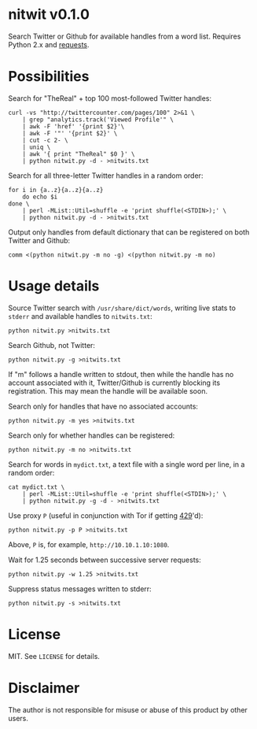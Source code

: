# nitwit v0.1.0
Search Twitter or Github for available handles from a word list. Requires Python 2.x and <a href="http://docs.python-requests.org/en/latest/">requests<a>.
# Possibilities
Search for "TheReal" + top 100 most-followed Twitter handles:
```
curl -vs "http://twittercounter.com/pages/100" 2>&1 \
    | grep "analytics.track('Viewed Profile'" \
    | awk -F 'href' '{print $2}'\
    | awk -F '"' '{print $2}' \
    | cut -c 2- \
    | uniq \
    | awk '{ print "TheReal" $0 }' \
    | python nitwit.py -d - >nitwits.txt
```
Search for all three-letter Twitter handles in a random order:
```
for i in {a..z}{a..z}{a..z} 
    do echo $i
done \
    | perl -MList::Util=shuffle -e 'print shuffle(<STDIN>);' \
    | python nitwit.py -d - >nitwits.txt
```
Output only handles from default dictionary that can be registered on both Twitter and Github:
```
comm <(python nitwit.py -m no -g) <(python nitwit.py -m no)
```
# Usage details
Source Twitter search with `/usr/share/dict/words`, writing live stats to `stderr` and available handles to `nitwits.txt`:
```
python nitwit.py >nitwits.txt
```
Search Github, not Twitter:
```
python nitwit.py -g >nitwits.txt
```
If "<tab>m" follows a handle written to stdout, then while the handle has no account associated with it, Twitter/Github is currently blocking its registration. This may mean the handle will be available soon.

Search only for handles that have no associated accounts:
```
python nitwit.py -m yes >nitwits.txt
```
Search only for whether handles can be registered:
```
python nitwit.py -m no >nitwits.txt
```
Search for words in `mydict.txt`, a text file with a single word per line, in a random order:
```
cat mydict.txt \
    | perl -MList::Util=shuffle -e 'print shuffle(<STDIN>);' \
    | python nitwit.py -g -d - >nitwits.txt
```
Use proxy `P` (useful in conjunction with Tor if getting <a href="http://en.wikipedia.org/wiki/List_of_HTTP_status_codes#4xx_Client_Error">429</a>'d):
```
python nitwit.py -p P >nitwits.txt
```
Above, `P` is, for example, `http://10.10.1.10:1080`.

Wait for 1.25 seconds between successive server requests:
```
python nitwit.py -w 1.25 >nitwits.txt
```
Suppress status messages written to stderr:
```
python nitwit.py -s >nitwits.txt
```
# License
MIT. See `LICENSE` for details.

# Disclaimer
The author is not responsible for misuse or abuse of this product by other users.
